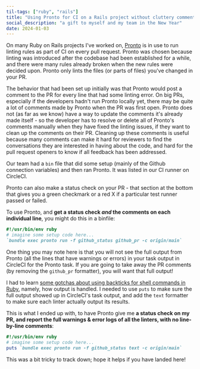 ```yaml
---
til-tags: ["ruby", "rails"]
title: "Using Pronto for CI on a Rails project without cluttery comments"
social_description: "a gift to myself and my team in the New Year"
date: 2024-01-03
---
```


On many Ruby on Rails projects I've worked on, [Pronto](https://github.com/prontolabs/pronto) is in use to run linting rules as part of CI on every pull request. Pronto was chosen because linting was introduced after the codebase had been established for a while, and there were many rules already broken when the new rules were decided upon. Pronto only lints the files (or parts of files) you've changed in your PR. 

The behavior that had been set up initially was that Pronto would post a comment to the PR for every line that had some linting error. On big PRs, especially if the developers hadn't run Pronto locally yet, there may be quite a lot of comments made by Pronto when the PR was first open. Pronto does not (as far as we know) have a way to update the comments it's already made itself - so the developer has to resolve or delete all of Pronto's comments manually when they have fixed the linting issues, if they want to clean up the comments on their PR. Cleaning up these comments is useful because many comments can make it hard for reviewers to find the conversations they are interested in having about the code, and hard for the pull request openers to know if all feedback has been addressed. 

Our team had a `bin` file that did some setup (mainly of the Github connection variables) and then ran Pronto. It was listed in our CI runner on CircleCI. 

Pronto can also make a status check on your PR - that section at the bottom that gives you a green checkmark or a red X if a particular test runner passed or failed.

To use Pronto, and **get a status check _and_ the comments on each individual line**, you might do this in a binfile: 

```rb
#!/usr/bin/env ruby
# imagine some setup code here...
`bundle exec pronto run -f github_status github_pr -c origin/main`
```

One thing you may note here is that you will not see the full output from Pronto (all the lines that have warnings or errors) in your task output in CircleCI for the Pronto task. If you are going to take away the PR comments (by removing the `github_pr` formatter), you will want that full output! 

I had to learn [some gotchas about using backticks for shell commands in Ruby](https://mattbrictson.com/blog/run-shell-commands-in-ruby#the-gotchas-of-using-backticks), namely, how output is handled. I needed to use `puts` to make sure the full output showed up in CircleCI's task output, and add the `text` formatter to make sure each linter actually output its results.

This is what I ended up with, to have Pronto give me **a status check on my PR, and report the full warnings & error logs of all the linters, with no line-by-line comments**:

```rb
#!/usr/bin/env ruby
# imagine some setup code here...
puts `bundle exec pronto run -f github_status text -c origin/main`
```

This was a bit tricky to track down; hope it helps if you have landed here!
